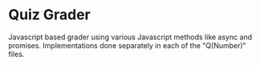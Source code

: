 # Quiz Grader

Javascript based grader using various Javascript methods like async and promises.
Implementations done separately in each of the "Q(Number)" files.
